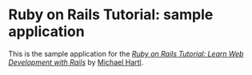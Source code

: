 #	Ruby	on	Rails	Tutorial:	sample	application
This	is	the	sample	application	for	the
[*Ruby	on	Rails	Tutorial:
Learn	Web	Development	with	Rails*](http://www.railstutorial.org/)
by	[Michael	Hartl](http://www.michaelhartl.com/).

